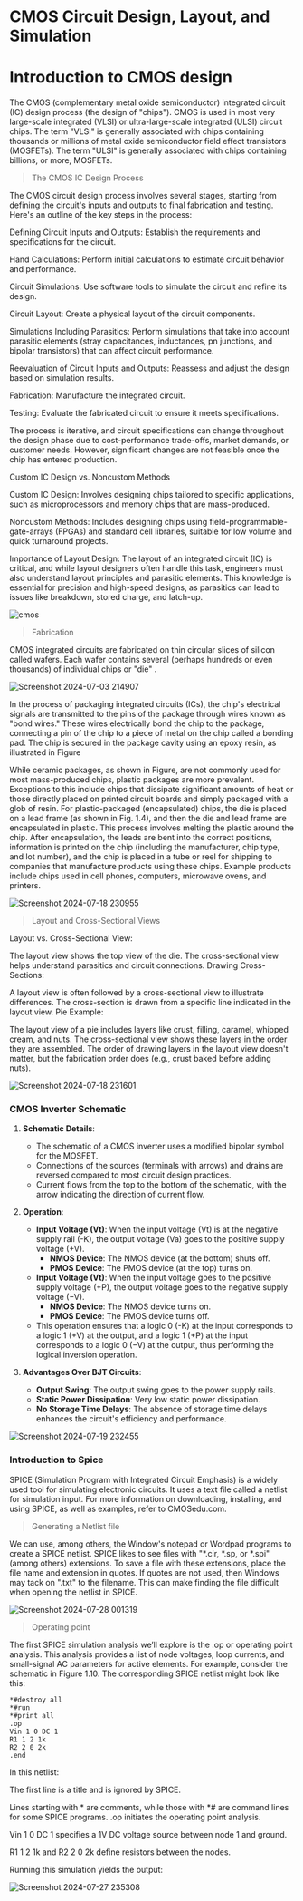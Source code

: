 #  CMOS Circuit Design, Layout, and Simulation 

# Introduction to CMOS design
The CMOS (complementary metal oxide
semiconductor) integrated circuit (IC) design process (the design of "chips"). CMOS is
used in most very large-scale integrated (VLSI) or ultra-large-scale integrated (ULSI)
circuit chips. The term "VLSI" is generally associated with chips containing thousands or
millions of metal oxide semiconductor field effect transistors (MOSFETs). The term
"ULSI" is generally associated with chips containing billions, or more, MOSFETs.

> The CMOS IC Design Process

The CMOS circuit design process involves several stages, starting from defining the circuit's inputs and outputs to final fabrication and testing. Here's an outline of the key steps in the process:

Defining Circuit Inputs and Outputs: Establish the requirements and specifications for the circuit.

Hand Calculations: Perform initial calculations to estimate circuit behavior and performance.

Circuit Simulations: Use software tools to simulate the circuit and refine its design.

Circuit Layout: Create a physical layout of the circuit components.

Simulations Including Parasitics: Perform simulations that take into account parasitic elements (stray capacitances, inductances, pn junctions, and bipolar transistors) that can affect circuit performance.

Reevaluation of Circuit Inputs and Outputs: Reassess and adjust the design based on simulation results.

Fabrication: Manufacture the integrated circuit.

Testing: Evaluate the fabricated circuit to ensure it meets specifications.

The process is iterative, and circuit specifications can change throughout the design phase due to cost-performance trade-offs, market demands, or customer needs. However, significant changes are not feasible once the chip has entered production.

Custom IC Design vs. Noncustom Methods

Custom IC Design: Involves designing chips tailored to specific applications, such as microprocessors and memory chips that are mass-produced.

Noncustom Methods: Includes designing chips using field-programmable-gate-arrays (FPGAs) and standard cell libraries, suitable for low volume and quick turnaround projects.

Importance of Layout Design:
The layout of an integrated circuit (IC) is critical, and while layout designers often handle this task, engineers must also understand layout principles and parasitic elements. This knowledge is essential for precision and high-speed designs, as parasitics can lead to issues like breakdown, stored charge, and latch-up.

 ![cmos](https://github.com/Narendran040/CMOS/assets/157210399/4f6e6277-388e-43cd-9b43-d087af40786a)

> Fabrication

CMOS integrated circuits are fabricated on thin circular slices of silicon called wafers.
Each wafer contains several (perhaps hundreds or even thousands) of individual chips or
"die" .

![Screenshot 2024-07-03 214907](https://github.com/Narendran040/CMOS/assets/157210399/4fb6d851-74eb-447a-85ff-382cfefa5514)

In the process of packaging integrated circuits (ICs), the chip's electrical signals are transmitted to the pins of the package through wires known as "bond wires." These wires electrically bond the chip to the package, connecting a pin of the chip to a piece of metal on the chip called a bonding pad. The chip is secured in the package cavity using an epoxy resin, as illustrated in Figure

While ceramic packages, as shown in Figure, are not commonly used for most mass-produced chips, plastic packages are more prevalent. Exceptions to this include chips that dissipate significant amounts of heat or those directly placed on printed circuit boards and simply packaged with a glob of resin. For plastic-packaged (encapsulated) chips, the die is placed on a lead frame (as shown in Fig. 1.4), and then the die and lead frame are encapsulated in plastic. This process involves melting the plastic around the chip. After encapsulation, the leads are bent into the correct positions, information is printed on the chip (including the manufacturer, chip type, and lot number), and the chip is placed in a tube or reel for shipping to companies that manufacture products using these chips. Example products include chips used in cell phones, computers, microwave ovens, and printers.

![Screenshot 2024-07-18 230955](https://github.com/user-attachments/assets/7cc553f8-37bf-4e02-9111-96b0eeba4c68)

> Layout and Cross-Sectional Views

Layout vs. Cross-Sectional View:

The layout view shows the top view of the die.
The cross-sectional view helps understand parasitics and circuit connections.
Drawing Cross-Sections:

A layout view is often followed by a cross-sectional view to illustrate differences.
The cross-section is drawn from a specific line indicated in the layout view.
Pie Example:

The layout view of a pie includes layers like crust, filling, caramel, whipped cream, and nuts.
The cross-sectional view shows these layers in the order they are assembled.
The order of drawing layers in the layout view doesn't matter, but the fabrication order does (e.g., crust baked before adding nuts).

![Screenshot 2024-07-18 231601](https://github.com/user-attachments/assets/8c32639b-d911-47a8-84df-aa6748cc677c)

### CMOS Inverter Schematic

1. **Schematic Details**:
   - The schematic of a CMOS inverter uses a modified bipolar symbol for the MOSFET.
   - Connections of the sources (terminals with arrows) and drains are reversed compared to most circuit design practices.
   - Current flows from the top to the bottom of the schematic, with the arrow indicating the direction of current flow.

2. **Operation**:
   - **Input Voltage (Vt)**: When the input voltage (Vt) is at the negative supply rail (-K), the output voltage (Va) goes to the positive supply voltage (+V).
     - **NMOS Device**: The NMOS device (at the bottom) shuts off.
     - **PMOS Device**: The PMOS device (at the top) turns on.
   - **Input Voltage (Vt)**: When the input voltage goes to the positive supply voltage (+P), the output voltage goes to the negative supply voltage (−V).
     - **NMOS Device**: The NMOS device turns on.
     - **PMOS Device**: The PMOS device turns off.
   - This operation ensures that a logic 0 (-K) at the input corresponds to a logic 1 (+V) at the output, and a logic 1 (+P) at the input corresponds to a logic 0 (−V) at the output, thus performing the logical inversion operation.

3. **Advantages Over BJT Circuits**:
   - **Output Swing**: The output swing goes to the power supply rails.
   - **Static Power Dissipation**: Very low static power dissipation.
   - **No Storage Time Delays**: The absence of storage time delays enhances the circuit's efficiency and performance.
  
     
![Screenshot 2024-07-19 232455](https://github.com/user-attachments/assets/2e877839-d4d6-4ed6-8628-6bf32eee8459)

### Introduction to Spice 

SPICE (Simulation Program with Integrated Circuit Emphasis) is a widely used tool for simulating electronic circuits. It uses a text file called a netlist for simulation input. For more information on downloading, installing, and using SPICE, as well as examples, refer to CMOSedu.com.

> Generating a Netlist file

We can use, among others, the Window's notepad or Wordpad programs to create a
SPICE netlist. SPICE likes to see files with "*.cir, *.sp, or *.spi" (among others)
extensions. To save a file with these extensions, place the file name and extension in
quotes. If quotes are not used, then Windows may tack on ".txt" to the
filename. This can make finding the file difficult when opening the netlist in SPICE. 


![Screenshot 2024-07-28 001319](https://github.com/user-attachments/assets/167217ac-9b13-46c7-9be8-6d83950c3996)

> Operating point

The first SPICE simulation analysis we’ll explore is the .op or operating point analysis. This analysis provides a list of node voltages, loop currents, and small-signal AC parameters for active elements. For example, consider the schematic in Figure 1.10. The corresponding SPICE netlist might look like this:

```
*#destroy all
*#run
*#print all
.op
Vin 1 0 DC 1
R1 1 2 1k
R2 2 0 2k
.end
```
In this netlist:

The first line is a title and is ignored by SPICE.

Lines starting with * are comments, while those with *# are command lines for some SPICE programs.
.op initiates the operating point analysis.

Vin 1 0 DC 1 specifies a 1V DC voltage source between node 1 and ground.
 
R1 1 2 1k and R2 2 0 2k define resistors between the nodes.

Running this simulation yields the output:

![Screenshot 2024-07-27 235308](https://github.com/user-attachments/assets/5b375cb9-8107-4f23-9db3-9a2dd718fbac)







